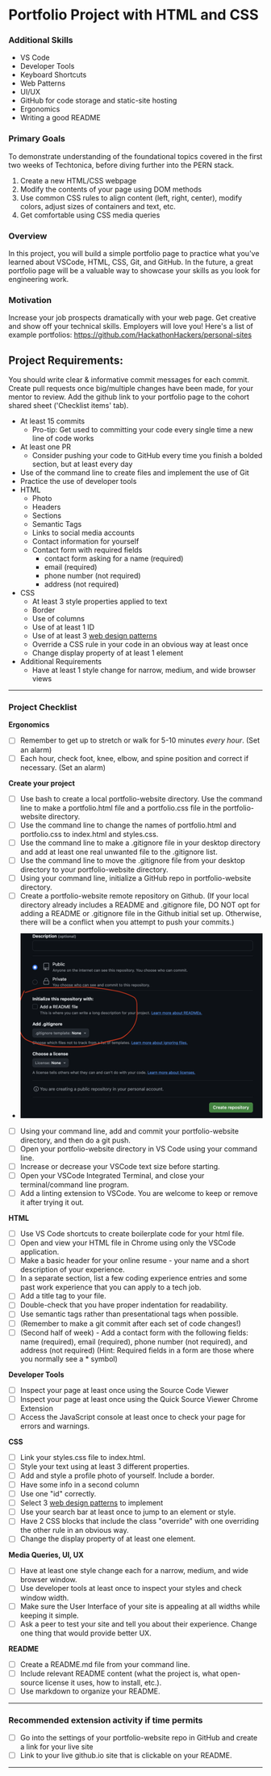 # Portfolio Project with HTML and CSS

### Additional Skills

- VS Code
- Developer Tools
- Keyboard Shortcuts
- Web Patterns
- UI/UX
- GitHub for code storage and static-site hosting
- Ergonomics
- Writing a good README

### Primary Goals

To demonstrate understanding of the foundational topics covered in the first two weeks of Techtonica, before diving further into the PERN stack.

1. Create a new HTML/CSS webpage
2. Modify the contents of your page using DOM methods
3. Use common CSS rules to align content (left, right, center), modify colors, adjust sizes of containers and text, etc.
4. Get comfortable using CSS media queries

### Overview

In this project, you will build a simple portfolio page to practice what you've learned about VSCode, HTML, CSS, Git, and GitHub. In the future, a great portfolio page will be a valuable way to showcase your skills as you look for engineering work.

### Motivation

Increase your job prospects dramatically with your web page. Get creative and show off your technical skills. Employers will love you!
Here's a list of example portfolios: https://github.com/HackathonHackers/personal-sites

## Project Requirements:

You should write clear & informative commit messages for each commit. Create pull requests once big/multiple changes have been made, for your mentor to review. Add the github link to your portfolio page to the cohort shared sheet ('Checklist items' tab).

- At least 15 commits
  - Pro-tip: Get used to committing your code every single time a new line of code works
- At least one PR
  - Consider pushing your code to GitHub every time you finish a bolded section, but at least every day
- Use of the command line to create files and implement the use of Git
- Practice the use of developer tools
- HTML
  - Photo
  - Headers
  - Sections
  - Semantic Tags
  - Links to social media accounts
  - Contact information for yourself
  - Contact form with required fields
    - contact form asking for a name (required)
    - email (required)
    - phone number (not required)
    - address (not required)
- CSS
  - At least 3 style properties applied to text
  - Border
  - Use of columns
  - Use of at least 1 ID
  - Use of at least 3 [web design patterns](https://github.com/Techtonica/curriculum/edit/main/electives/web-patterns.md)
  - Override a CSS rule in your code in an obvious way at least once
  - Change display property of at least 1 element
- Additional Requirements
  - Have at least 1 style change for narrow, medium, and wide browser views

---

### Project Checklist

**Ergonomics**

- [ ] Remember to get up to stretch or walk for 5-10 minutes _every hour_. (Set an alarm)
- [ ] Each hour, check foot, knee, elbow, and spine position and correct if necessary. (Set an alarm)

**Create your project**

- [ ] Use bash to create a local portfolio-website directory. Use the command line to make a portfolio.html file and a portfolio.css file in the portfolio-website directory.
- [ ] Use the command line to change the names of portfolio.html and portfolio.css to index.html and styles.css.
- [ ] Use the command line to make a .gitignore file in your desktop directory and add at least one real unwanted file to the .gitignore list.
- [ ] Use the command line to move the .gitignore file from your desktop directory to your portfolio-website directory.
- [ ] Using your command line, initialize a GitHub repo in portfolio-website directory.
- [ ] Create a portfolio-website remote repository on Github. (If your local directory already includes a README and .gitignore file, DO NOT opt for adding a README or .gitignore file in the Github initial set up. Otherwise, there will be a conflict when you attempt to push your commits.)
- ![A screenshot displaying options when creating a new repository in Github](Create-repo-no-README-no-.gitignore.png)
- [ ] Using your command line, add and commit your portfolio-website directory, and then do a git push.
- [ ] Open your portfolio-website directory in VS Code using your command line.
- [ ] Increase or decrease your VSCode text size before starting.
- [ ] Open your VSCode Integrated Terminal, and close your terminal/command line program.
- [ ] Add a linting extension to VSCode. You are welcome to keep or remove it after trying it out.

**HTML**

- [ ] Use VS Code shortcuts to create boilerplate code for your html file.
- [ ] Open and view your HTML file in Chrome using only the VSCode application.
- [ ] Make a basic header for your online resume - your name and a short description of your experience.
- [ ] In a separate section, list a few coding experience entries and some past work experience that you can apply to a tech job.
- [ ] Add a title tag to your file.
- [ ] Double-check that you have proper indentation for readability.
- [ ] Use semantic tags rather than presentational tags when possible.
- [ ] (Remember to make a git commit after each set of code changes!)
- [ ] (Second half of week) - Add a contact form with the following fields: name (required), email (required), phone number (not required), and address (not required) (Hint: Required fields in a form are those where you normally see a \* symbol)

**Developer Tools**

- [ ] Inspect your page at least once using the Source Code Viewer
- [ ] Inspect your page at least once using the Quick Source Viewer Chrome Extension
- [ ] Access the JavaScript console at least once to check your page for errors and warnings.

**CSS**

- [ ] Link your styles.css file to index.html.
- [ ] Style your text using at least 3 different properties.
- [ ] Add and style a profile photo of yourself. Include a border.
- [ ] Have some info in a second column
- [ ] Use one "id" correctly.
- [ ] Select 3 [web design patterns](https://github.com/Techtonica/curriculum/edit/main/electives/web-patterns.md) to implement
- [ ] Use your search bar at least once to jump to an element or style.
- [ ] Have 2 CSS blocks that include the class "override" with one overriding the other rule in an obvious way.
- [ ] Change the display property of at least one element.

**Media Queries, UI, UX**

- [ ] Have at least one style change each for a narrow, medium, and wide browser window.
- [ ] Use developer tools at least once to inspect your styles and check window width.
- [ ] Make sure the User Interface of your site is appealing at all widths while keeping it simple.
- [ ] Ask a peer to test your site and tell you about their experience. Change one thing that would provide better UX.

**README**

- [ ] Create a README.md file from your command line.
- [ ] Include relevant README content (what the project is, what open-source license it uses, how to install, etc.).
- [ ] Use markdown to organize your README.

---

### Recommended extension activity if time permits

- [ ] Go into the settings of your portfolio-website repo in GitHub and create a link for your live site
- [ ] Link to your live github.io site that is clickable on your README.

---
